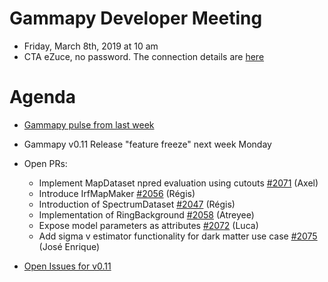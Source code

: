 # Gammapy Developer Meeting

* Friday, March 8th, 2019 at 10 am
* CTA eZuce, no password.  The connection details are [here](../ezuce.txt)

# Agenda

* [Gammapy pulse from last week](https://github.com/gammapy/gammapy/pulse)
* Gammapy v0.11 Release "feature freeze" next week Monday
* Open PRs:
	- Implement MapDataset npred evaluation using cutouts [#2071](https://github.com/gammapy/gammapy/pull/2071) (Axel)
	- Introduce IrfMapMaker [#2056](https://github.com/gammapy/gammapy/pull/2056) (Régis)
	- Introduction of SpectrumDataset [#2047](https://github.com/gammapy/gammapy/pull/2047) (Régis)
	- Implementation of RingBackground [#2058](https://github.com/gammapy/gammapy/pull/2058) (Atreyee)
	- Expose model parameters as attributes [#2072](https://github.com/gammapy/gammapy/pull/2072) (Luca)
	- Add sigma v estimator functionality for dark matter use case [#2075](https://github.com/gammapy/gammapy/pull/2075) (José Enrique)

* [Open Issues for v0.11](https://github.com/gammapy/gammapy/issues?q=is%3Aopen+is%3Aissue+milestone%3A0.11) 



